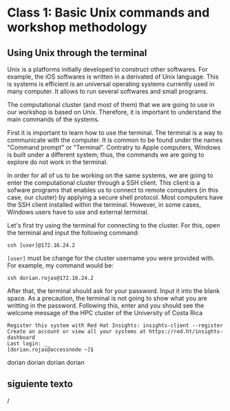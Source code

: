 Class 1: Basic Unix commands and workshop methodology<a name="TOP"></a>
=========

## Using Unix through the terminal

Unix is a platforms initially developed to construct other softwares. For example, the iOS softwares is written in a derivated of Unix language. This is systems is efficient is an universal operating systems currently used in many computer. It allows to run several softwares and small programs. 

The computational cluster (and most of them) that we are going to use in our workshop is based on Unix. Therefore, it is important to understand the main commands of the systems. 

First it is important to learn how to use the terminal. The terminal is a way to communicate with the computer. It is common to be found under the names "Command prompt" or "Terminal". Contratry to Apple computers, Windows is built under a different system; thus, the commands we are going to explore do not work in the terminal. 

In order for all of us to be working on the same systems, we are going to enter the computational cluster through a SSH client. This client is a sofware programs that enables us to connect to remote computers (in this case, our cluster) by applying a secure shell protocol. Most computers have the SSH client installed within the terminal. However, in some cases, Windows users have to use and external terminal.

Let's first try using the terminal for connecting to the cluster. For this, open the terminal and input the following command:

```console 
ssh [user]@172.16.24.2
```

`[user]` must be change for the cluster username you were provided with. For example, my command would be:

```console
ssh dorian.rojas@172.16.24.2
```

After that, the terminal should ask for your password. Input it into the blank space. As a precaution, the terminal is not going to show what you are writting in the password. Following this, enter and you should see the welcome message of the HPC cluster of the University of Costa Rica

```console
Register this system with Red Hat Insights: insights-client --register
Create an account or view all your systems at https://red.ht/insights-dashboard
Last login: __
[dorian.rojas@accessnode ~]$
```

dorian dorian
dorian 
dorian 
## siguiente texto 
/ 